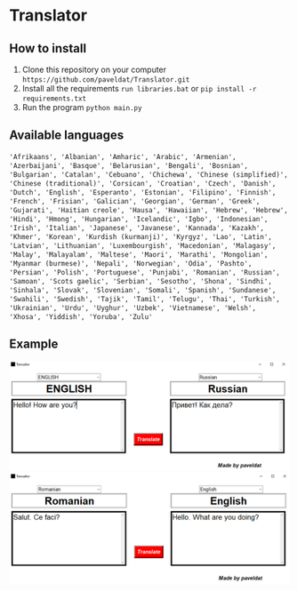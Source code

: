 # Translator

## How to install
1. Clone this repository on your computer
`https://github.com/paveldat/Translator.git`
2. Install all the requirements
`run libraries.bat` or
`pip install -r requirements.txt`
3. Run the program
`python main.py`

## Available languages
```
'Afrikaans', 'Albanian', 'Amharic', 'Arabic', 'Armenian', 'Azerbaijani', 'Basque', 'Belarusian', 'Bengali', 'Bosnian', 'Bulgarian', 'Catalan', 'Cebuano', 'Chichewa', 'Chinese (simplified)', 'Chinese (traditional)', 'Corsican', 'Croatian', 'Czech', 'Danish', 'Dutch', 'English', 'Esperanto', 'Estonian', 'Filipino', 'Finnish', 'French', 'Frisian', 'Galician', 'Georgian', 'German', 'Greek', 'Gujarati', 'Haitian creole', 'Hausa', 'Hawaiian', 'Hebrew', 'Hebrew', 'Hindi', 'Hmong', 'Hungarian', 'Icelandic', 'Igbo', 'Indonesian', 'Irish', 'Italian', 'Japanese', 'Javanese', 'Kannada', 'Kazakh', 'Khmer', 'Korean', 'Kurdish (kurmanji)', 'Kyrgyz', 'Lao', 'Latin', 'Latvian', 'Lithuanian', 'Luxembourgish', 'Macedonian', 'Malagasy', 'Malay', 'Malayalam', 'Maltese', 'Maori', 'Marathi', 'Mongolian', 'Myanmar (burmese)', 'Nepali', 'Norwegian', 'Odia', 'Pashto', 'Persian', 'Polish', 'Portuguese', 'Punjabi', 'Romanian', 'Russian', 'Samoan', 'Scots gaelic', 'Serbian', 'Sesotho', 'Shona', 'Sindhi', 'Sinhala', 'Slovak', 'Slovenian', 'Somali', 'Spanish', 'Sundanese', 'Swahili', 'Swedish', 'Tajik', 'Tamil', 'Telugu', 'Thai', 'Turkish', 'Ukrainian', 'Urdu', 'Uyghur', 'Uzbek', 'Vietnamese', 'Welsh', 'Xhosa', 'Yiddish', 'Yoruba', 'Zulu'
```
## Example
<img src="https://github.com/paveldat/Translator/blob/main/img/1.png">

<img src="https://github.com/paveldat/Translator/blob/main/img/2.png">